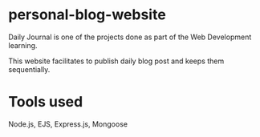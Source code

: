 # personal-blog-website
Daily Journal is one of the projects done as part of the Web Development learning. 

This website facilitates to publish daily blog post and keeps them sequentially. 

# Tools used
Node.js, EJS, Express.js, Mongoose 